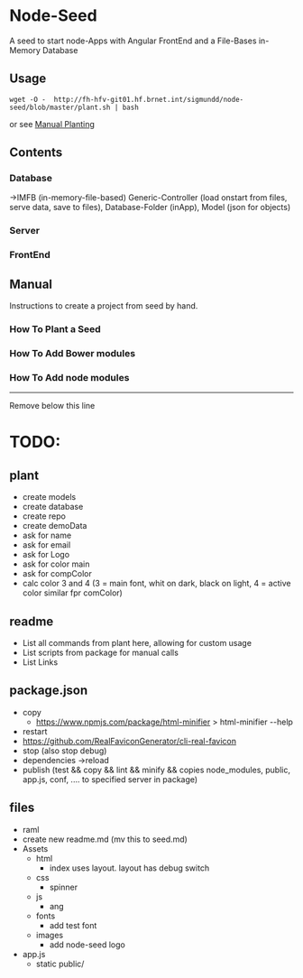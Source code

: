 # Node-Seed

A seed to start node-Apps with Angular FrontEnd and a File-Bases in-Memory Database

## Usage
`wget -O -  http://fh-hfv-git01.hf.brnet.int/sigmundd/node-seed/blob/master/plant.sh | bash`

or see [Manual Planting](#manual)

## Contents
### Database
->IMFB (in-memory-file-based)
Generic-Controller (load onstart from files, serve data, save to files), Database-Folder (inApp), Model (json for objects)

### Server

### FrontEnd

## Manual
Instructions to create a project from seed by hand.

### How To Plant a Seed

### How To Add Bower modules

### How To Add node modules


---
Remove below this line
# TODO:


## plant
* create models
* create database
* create repo
* create demoData
* ask for name
* ask for email
* ask for Logo
* ask for color main
* ask for compColor
* calc color 3 and 4 (3 = main font, whit on dark, black on light, 4 = active color similar fpr comColor)

## readme
* List all commands from plant here, allowing for custom usage
* List scripts from package for manual calls
* List Links


## package.json
* copy
  * https://www.npmjs.com/package/html-minifier > html-minifier --help
* restart
* https://github.com/RealFaviconGenerator/cli-real-favicon
* stop (also stop debug)
* dependencies ->reload
* publish (test && copy && lint && minify && copies node_modules, public, app.js, conf, .... to specified server in package)
## files
* raml
* create new readme.md (mv this to seed.md)
* Assets
  * html
    * index uses layout. layout has debug switch
  * css
    * spinner
  * js
    * ang
  * fonts
    * add test font
  * images
    * add node-seed logo
* app.js
  * static public/
